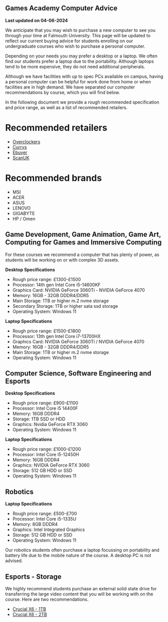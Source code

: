 

## Games Academy Computer Advice ##

**Last updated on 04-06-2024**

We anticipate that you may wish to purchase a new computer to see you through your time at Falmouth University. This page will be updated to reflect our current buying advice for students enrolling on our undergraduate courses who wish to purchase a personal computer. 

Depending on your needs you may prefer a desktop or a laptop. We often find our students prefer a laptop due to the portability. Although laptops tend to be more expensive, they do not need additional peripherals.

Although we have facilities with up to spec PCs available on campus, having a personal computer can be helpful for work done from home or when facilities are in high demand.
We have separated our computer recommendations by course, which you will find below.

In the following document we provide a rough recommended specification and price range, as well as a list of recommended retailers. 

# Recommended retailers #

* [Overclockers](https://www.overclockers.co.uk/)
* [Currys](https://www.currys.co.uk)
* [Ebuyer](https://www.ebuyer.com/)
* [ScanUK](https://www.scan.co.uk)

# Recommended brands #

* MSI
* ACER
* ASUS
* LENOVO
* GIGABYTE
* HP / Omen

## Game Development, Game Animation, Game Art, Computing for Games and Immersive Computing

For these courses we recommend a computer that has plenty of power, as students will be working on or with complex 3D assets.

**Desktop Specifications**
* Rough price range: £1300-£1500
* Processor: 14th gen Intel Core i5-14600KF
* Graphics Card: NVIDIA GeForce 3060Ti - NVIDIA GeForce 4070
* Memory: 16GB - 32GB DDDR4/DDR5
* Main Storage: 1TB or higher m.2 nvme storage
* Secondary Storage: 1TB or higher sata ssd storage
* Operating System: Windows 11

**Laptop Specifications**
* Rough price range: £1500-£1800
* Processor: 13th gen Intel Core i7-13700HX
* Graphics Card: NVIDIA GeForce 3060Ti / NVIDIA GeForce 4070
* Memory: 16GB - 32GB DDDR4/DDR5
* Main Storage: 1TB or higher m.2 nvme storage
* Operating System: Windows 11

## Computer Science, Software Engineering and Esports

**Desktop Specifications**

* Rough price range: £900-£1100
* Processor: Intel Core i5 14400F
* Memory: 16GB DDDR4
* Storage: 1TB SSD or HDD
* Graphics: Nvidia GeForce RTX 3060
* Operating System: Windows 11

**Laptop Specifications**

* Rough price range: £1000-£1200
* Processor: Intel Core i5-12450H
* Memory: 16GB DDDR4
* Graphics: NVIDIA GeForce RTX 3060
* Storage: 512 GB HDD or SSD
* Operating System: Windows 11

## Robotics

**Laptop Specifications**

* Rough price range: £500-£700
* Processor: Intel Core i5-1335U
* Memory: 8GB DDDR4
* Graphics: Intel Integrated Graphics
* Storage: 512 GB HDD or SSD
* Operating System: Windows 11

Our robotics students often purchase a laptop focussing on portability and battery life due to the mobile nature of the course. A desktop PC is not advised.

## Esports - Storage

We highly recommend students purchase an external solid state drive for transferring the large video content that you will be working with on the course. Here are two recommendations. 

* [Crucial X6 - 1TB](https://www.amazon.co.uk/Crucial-CT2000X6SSD9-X6-Portable-SSD/dp/B08FSZT2J7/) 
* [Crucial X6 - 2TB](https://www.amazon.co.uk/Crucial-CT2000X6SSD9-X6-Portable-SSD/dp/B08FSNKNSV/)

